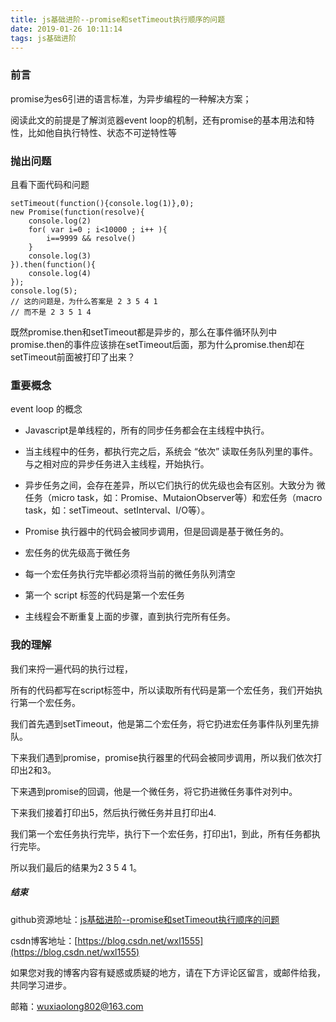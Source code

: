 ```yaml
---
title: js基础进阶--promise和setTimeout执行顺序的问题
date: 2019-01-26 10:11:14
tags: js基础进阶
---
```


### 前言
promise为es6引进的语言标准，为异步编程的一种解决方案；

阅读此文的前提是了解浏览器event loop的机制，还有promise的基本用法和特性，比如他自执行特性、状态不可逆特性等

### 抛出问题
且看下面代码和问题
```
setTimeout(function(){console.log(1)},0);
new Promise(function(resolve){
    console.log(2)
    for( var i=0 ; i<10000 ; i++ ){
        i==9999 && resolve()
    }
    console.log(3)
}).then(function(){
    console.log(4)
});
console.log(5);
// 这的问题是，为什么答案是 2 3 5 4 1
// 而不是 2 3 5 1 4
 ```
 既然promise.then和setTimeout都是异步的，那么在事件循环队列中  promise.then的事件应该排在setTimeout后面，那为什么promise.then却在setTimeout前面被打印了出来？
 
### 重要概念
event loop 的概念

- Javascript是单线程的，所有的同步任务都会在主线程中执行。

- 当主线程中的任务，都执行完之后，系统会 “依次” 读取任务队列里的事件。与之相对应的异步任务进入主线程，开始执行。
- 异步任务之间，会存在差异，所以它们执行的优先级也会有区别。大致分为 微任务（micro task，如：Promise、MutaionObserver等）和宏任务（macro task，如：setTimeout、setInterval、I/O等）。
- Promise 执行器中的代码会被同步调用，但是回调是基于微任务的。
- 宏任务的优先级高于微任务
- 每一个宏任务执行完毕都必须将当前的微任务队列清空
- 第一个 script 标签的代码是第一个宏任务
- 主线程会不断重复上面的步骤，直到执行完所有任务。

### 我的理解
我们来捋一遍代码的执行过程，

所有的代码都写在script标签中，所以读取所有代码是第一个宏任务，我们开始执行第一个宏任务。

我们首先遇到setTimeout，他是第二个宏任务，将它扔进宏任务事件队列里先排队。

下来我们遇到promise，promise执行器里的代码会被同步调用，所以我们依次打印出2和3。

下来遇到promise的回调，他是一个微任务，将它扔进微任务事件对列中。

下来我们接着打印出5，然后执行微任务并且打印出4.

我们第一个宏任务执行完毕，执行下一个宏任务，打印出1，到此，所有任务都执行完毕。

所以我们最后的结果为2 3 5 4 1。

##### 结束

github资源地址：[js基础进阶--promise和setTimeout执行顺序的问题](https://github.com/LeonWuV/FE-blog-repository/blob/master/js%E5%9F%BA%E7%A1%80%E8%BF%9B%E9%98%B6/js%E5%9F%BA%E7%A1%80%E8%BF%9B%E9%98%B6--promise%E5%92%8CsetTimeout%E6%89%A7%E8%A1%8C%E9%A1%BA%E5%BA%8F%E7%9A%84%E9%97%AE%E9%A2%98.md)

csdn博客地址：[https://blog.csdn.net/wxl1555](https://blog.csdn.net/wxl1555)

如果您对我的博客内容有疑惑或质疑的地方，请在下方评论区留言，或邮件给我，共同学习进步。

邮箱：wuxiaolong802@163.com
